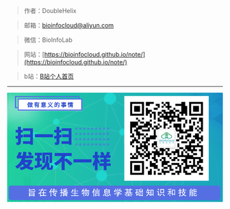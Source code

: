 > 作者：DoubleHelix

> 邮箱：bioinfocloud@aliyun.com

> 微信：BioInfoLab

> 网站：[https://bioinfocloud.github.io/note/](https://bioinfocloud.github.io/note/)

> b站：[B站个人首页](https://space.bilibili.com/434318322?spm_id_from=333.1007.0.0)

---

<img src="./image/ERC.png" alt="ERC" style="zoom:60%;" />
